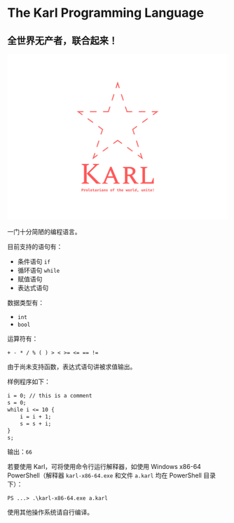 # The Karl Programming Language

## 全世界无产者，联合起来！

![](logo.png)

一门十分简陋的编程语言。

目前支持的语句有：

- 条件语句 `if`
- 循环语句 `while`
- 赋值语句
- 表达式语句

数据类型有：

- `int`
- `bool`

运算符有：

```
+ - * / % ( ) > < >= <= == !=
```

由于尚未支持函数，表达式语句讲被求值输出。

样例程序如下：

```
i = 0; // this is a comment
s = 0;
while i <= 10 {
    i = i + 1;
    s = s + i;
}
s;
```

输出：`66`

若要使用 Karl，可将使用命令行运行解释器，如使用 Windows x86-64 PowerShell（解释器 `karl-x86-64.exe` 和文件 `a.karl` 均在 PowerShell 目录下）：

```
PS ...> .\karl-x86-64.exe a.karl
```

使用其他操作系统请自行编译。

